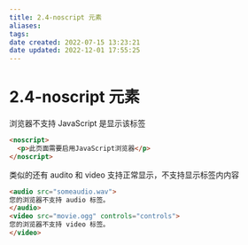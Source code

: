 ```yaml
---
title: 2.4-noscript 元素
aliases: 
tags: 
date created: 2022-07-15 13:23:21
date updated: 2022-12-01 17:55:25
---
```


# 2.4-noscript 元素

浏览器不支持 JavaScript 是显示该标签

```html
<noscript>
  <p>此页面需要启用JavaScript浏览器</p>
</noscript>
```

类似的还有 audito 和 video 支持正常显示，不支持显示标签内内容

```html
<audio src="someaudio.wav">
您的浏览器不支持 audio 标签。
</audio>
<video src="movie.ogg" controls="controls">
您的浏览器不支持 video 标签。
</video>
```
